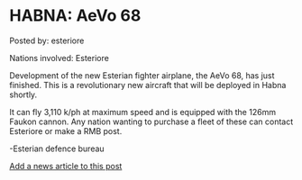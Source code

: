 # HABNA: AeVo 68

Posted by: esteriore

Nations involved: Esteriore

Development of the new Esterian fighter airplane, the AeVo 68, has just finished. This is a revolutionary new aircraft that will be deployed in Habna shortly.

It can fly 3,110 k/ph at maximum speed and is equipped with the 126mm Faukon cannon. Any nation wanting to purchase a fleet of these can contact Esteriore or make a RMB post.

-Esterian defence bureau

[Add a news article to this post](http://solborg.xyz/rp/admin.php?event=2016-11-13_aevo-68-esteriore)


